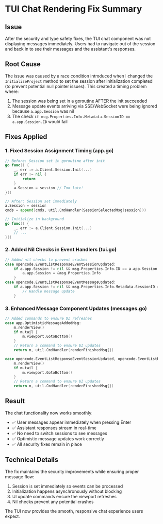 # TUI Chat Rendering Fix Summary

## Issue
After the security and type safety fixes, the TUI chat component was not displaying messages immediately. Users had to navigate out of the session and back in to see their messages and the assistant's responses.

## Root Cause
The issue was caused by a race condition introduced when I changed the `InitializeProject` method to set the session after initialization completed (to prevent potential null pointer issues). This created a timing problem where:

1. The session was being set in a goroutine AFTER the init succeeded
2. Message update events arriving via SSE/WebSocket were being ignored because `a.app.Session` was nil
3. The check `if msg.Properties.Info.Metadata.SessionID == a.app.Session.ID` would fail

## Fixes Applied

### 1. Fixed Session Assignment Timing (app.go)
```go
// Before: Session set in goroutine after init
go func() {
    _, err := a.Client.Session.Init(...)
    if err != nil {
        return
    }
    a.Session = session // Too late!
}()

// After: Session set immediately
a.Session = session
cmds = append(cmds, util.CmdHandler(SessionSelectedMsg(session)))

// Initialize in background
go func() {
    _, err := a.Client.Session.Init(...)
    // ...
}()
```

### 2. Added Nil Checks in Event Handlers (tui.go)
```go
// Added nil checks to prevent crashes
case opencode.EventListResponseEventSessionUpdated:
    if a.app.Session != nil && msg.Properties.Info.ID == a.app.Session.ID {
        a.app.Session = &msg.Properties.Info
    }
case opencode.EventListResponseEventMessageUpdated:
    if a.app.Session != nil && msg.Properties.Info.Metadata.SessionID == a.app.Session.ID {
        // Handle message update
    }
```

### 3. Enhanced Message Component Updates (messages.go)
```go
// Added commands to ensure UI refreshes
case app.OptimisticMessageAddedMsg:
    m.renderView()
    if m.tail {
        m.viewport.GotoBottom()
    }
    // Return a command to ensure UI updates
    return m, util.CmdHandler(renderFinishedMsg{})

case opencode.EventListResponseEventSessionUpdated, opencode.EventListResponseEventMessageUpdated:
    m.renderView()
    if m.tail {
        m.viewport.GotoBottom()
    }
    // Return a command to ensure UI updates
    return m, util.CmdHandler(renderFinishedMsg{})
```

## Result
The chat functionality now works smoothly:
- ✅ User messages appear immediately when pressing Enter
- ✅ Assistant responses stream in real-time
- ✅ No need to switch sessions to see messages
- ✅ Optimistic message updates work correctly
- ✅ All security fixes remain in place

## Technical Details
The fix maintains the security improvements while ensuring proper message flow:
1. Session is set immediately so events can be processed
2. Initialization happens asynchronously without blocking
3. UI update commands ensure the viewport refreshes
4. Nil checks prevent any potential crashes

The TUI now provides the smooth, responsive chat experience users expect.